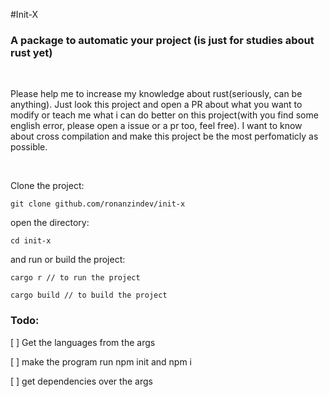 #Init-X

### A package to automatic your project (is just for studies about rust yet)

</br>

Please help me to increase my knowledge about rust(seriously, can be anything). Just look this project and open a PR about what you want to modify or teach me what i can do better on this project(with you find some english error, please open a issue or a pr too, feel free).  I want to know about cross compilation and make this project be the most perfomaticly as possible.

</br>

Clone the project:
```
git clone github.com/ronanzindev/init-x
````
open the directory: 
```
cd init-x
```
and run or build the project:
```cargo
cargo r // to run the project
```

```
cargo build // to build the project
```

### Todo:
[ ]  Get the languages from the args

[ ] make the program run npm init and npm i

[ ] get dependencies over the args
